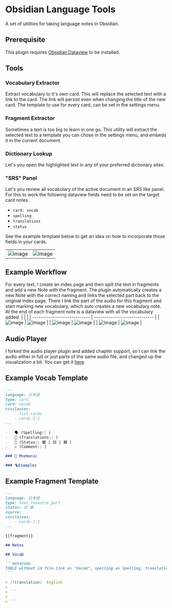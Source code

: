 # Obsidian Language Tools

A set of utilities for taking language notes in Obsidian.

## Prerequisite

This plugin requires [Obsidian Dataview](https://github.com/blacksmithgu/obsidian-dataview) to be installed.

## Tools

### Vocabulary Extractor

Extract vocabulary to it's own card. This will replace the selected text with a link to the card. The link will persist even when changing the title of the new card.
The template to use for every card, can be set in the settings menu.

### Fragment Extractor

Sometimes a text is too big to learn in one go. This utility will extract the selected text to a template you can chose in the settings menu, and embeds it in the current document.

### Dictionary Lookup

Let's you open the highlighted text in any of your preferred dictionary sites.

### "SRS" Panel

Let's you review all vocabulary of the active document in an SRS like panel. For this to work the following dataview fields need to be set on the target card notes.

-   `card: vocab`
-   `spelling`
-   `translations`
-   `status`

See the example template below to get an idea on how to incorporate those fields in your cards.

|                              |                               |
| ---------------------------- | ----------------------------- |
| ![image](/preview/srs_1.png) | ![image](/preview//srs_2.png) |

## Example Workflow

For every text, I create an index page and then split the text in fragments and add a new Note with the fragment. The plugin automatically creates a new Note with the correct naming and links the selected part back to the original index page. There I link the part of the audio for this fragment and start marking new vocabulary, which auto creates a new vocabulary note. At the end of each fragment note is a dataview with all the vocabulary added.
| | |
| ---------------------------- | ----------------------------- |
| ![image](/preview/p1.png) | ![image](/preview/p2.png) |
| ![image](/preview/p3.png) | ![image](/preview/p4.png) |
| ![image](/preview/p5.png) | ![image](/preview/p6.png) |

## Audio Player

I forked the audio player plugin and added chapter support, so I can link the audio either in full or just parts of the same audio file, and changed up the visualization a bit. You can get it [here](https://github.com/Yidaotus/obsidian-enhanced-audio-player/)

## Example Vocab Template

```md
---
language: 日本語
type: card
card: vocab
cssclasses:
    - list-cards
    - cards-2-1
---

-   🗣️ (Spelling:: )
-   📖 (Translations:: )
-   🚧 (Status:: 🟩 | 🟨 | 🟥 )
-   ✍️ (Comment:: )

### 💭 Mnemonic

### 🪜Examples
```

## Example Fragment Template

````md
---
language: 日本語
type: text_resource_part
status: 🟨 🟥
source:
cssclasses:
    - cards-1-1
---

{{fragment}}

## Notes

## Vocab

```dataview
TABLE without id file.link as "Vocab", spelling as Spelling, translations as "Translation" FROM outgoing([[]]) WHERE card
```

> [!translation]- English
>
> ```
>
> ```
````
